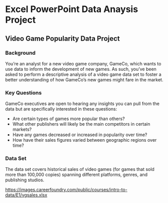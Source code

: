 # Excel PowerPoint Data Anaysis Project
## Video Game Popularity Data Project

### Background
You’re an analyst for a new video game company, GameCo, which wants to use data to inform the development of new games. As such, you’ve been asked to perform a descriptive analysis of a video game data set to foster a better understanding of how GameCo’s new games might fare in the market.

### Key Questions
GameCo executives are open to hearing any insights you can pull from the data but are specifically interested in these questions:
* Are certain types of games more popular than others?
* What other publishers will likely be the main competitors in certain markets?
* Have any games decreased or increased in popularity over time?
* How have their sales figures varied between geographic regions over time?

### Data Set
The data set covers historical sales of video games (for games that sold more than 100,000 copies) spanning different platforms, genres, and publishing studios.

https://images.careerfoundry.com/public/courses/intro-to-data/E1/vgsales.xlsx
